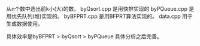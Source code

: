 从n个数中选出前k小(大)的数。
byQsort.cpp 是用快排实现的
byPQueue.cpp 是用优先队列(堆)实现的。
byBFPRT.cpp 是用BFPRT算法实现的。
data.cpp 用于生成数据使用。

具体效率是byBFPRT > byQsort > byPQueue 具体分析之后完善。
